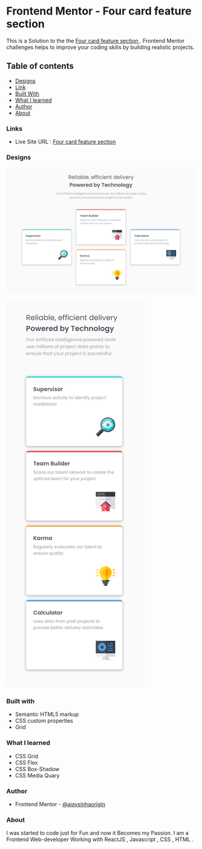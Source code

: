 # Frontend Mentor - Four card feature section

This is a Solution to the the  [ Four card feature section  ](https://www.frontendmentor.io/challenges/four-card-feature-section-weK1eFYK). Frontend Mentor challenges  helps to improve your coding  skills by building realistic projects.

## Table of contents

- [Designs](#designs)
- [Link](#links)
- [Built With](#built-with)
- [What I learned](#what-i-learned)
- [Author](#author)
- [About](#about)

### Links 

- Live Site URL : [ Four card feature section ](https://ajaysinhaorigin.github.io/FrontendMentor--Challange/single-grid-component/)

### Designs 

![Desktop design not found](./Desktop.jpeg)  

![Mobile design not found](./Mobile.jpeg)

### Built with 

- Semantic HTML5 markup  
- CSS custom properties  
- Grid

### What I learned 

- CSS Grid 
- CSS Flex
- CSS Box-Shadow
- CSS Media Quary 

### Author 

- Frontend Mentor  - [@ajaysinhaorigin](https://www.frontendmentor.io/profile/ajaysinhaorigin)

### About 

I was started to code just for Fun and now it Becomes my Passion. I am a Frontend Web-developer Working with ReactJS , Javascript , CSS , HTML .

